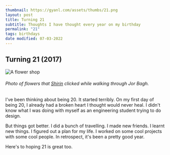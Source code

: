 ```yaml
---
thumbnail: https://gyanl.com/assets/thumbs/21.png
layout: post
title: Turning 21
subtitle: Thoughts I have thought every year on my birthday
permalink: "21"
tags: birthdays
date modified: 07-03-2022
---
```


## Turning 21 (2017)

![A flower shop](https://gyanl.com/assets/flower-shop.jpeg)
###### Photo of flowers that [Shirin](https://www.instagram.com/lonefoxdancing/) clicked while walking through Jor Bagh.

I've been thinking about being 20. It started terribly. On my first day of being 20, I already had a broken heart I thought would never heal. I didn't know what I was doing with myself as an engineering student trying to do design.

But things got better. I did a bunch of travelling. I made new friends. I learnt new things. I figured out a plan for my life. I worked on some cool projects with some cool people. In retrospect, it's been a pretty good year.

Here's to hoping 21 is great too.
